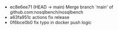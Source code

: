 - ec8e6ee71 (HEAD -> main) Merge branch 'main' of github.com:nosqlbench/nosqlbench
- a63fa951c actions fix release
- 0f6bce0b0 fix typo in docker push logic
